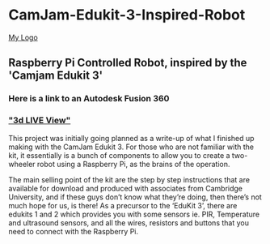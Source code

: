 # CamJam-Edukit-3-Inspired-Robot

[My Logo](/Images/NoobCoder_Logo_Icon.png)

## Raspberry Pi Controlled Robot, inspired by the 'Camjam Edukit 3'
### Here is a link to an Autodesk Fusion 360  
### ["3d LIVE View"](https://a360.co/2DKW5AY)

This project was initially going planned as a write-up of what I finished up making with the CamJam Edukit 3. For those who are not familiar with the kit, it essentially is a bunch of components to allow you to create a two-wheeler robot using a Raspberry Pi, as the brains of the operation.

The main selling point of the kit are the step by step instructions that are available for download and produced with associates from Cambridge University, and if these guys don’t know what they’re doing, then there’s not much hope for us, is there! As a precursor to the ‘EduKit 3’, there are edukits 1 and 2 which provides you with some sensors ie. PIR, Temperature and ultrasound sensors, and all the wires, resistors and buttons that you need to connect with the Raspberry Pi.
